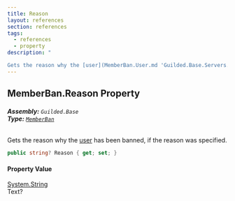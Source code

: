 ```yaml
---
title: Reason
layout: references
section: references
tags:
  - references
  - property
description: "

Gets the reason why the [user](MemberBan.User.md 'Guilded.Base.Servers.MemberBan.User') has been banned, if the reason was specified."
---
```


## MemberBan.Reason Property
###### **Assembly:** `Guilded.Base`<br/>**Type:** [`MemberBan`](MemberBan.md 'Guilded.Base.Servers.MemberBan')

Gets the reason why the [user](MemberBan.User.md 'Guilded.Base.Servers.MemberBan.User') has been banned, if the reason was specified.

```csharp
public string? Reason { get; set; }
```

#### Property Value
[System.String](https://docs.microsoft.com/en-us/dotnet/api/System.String 'System.String')  
Text?